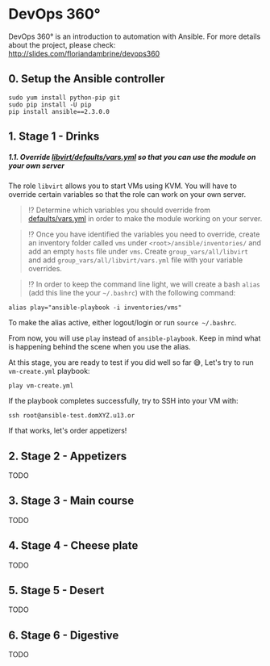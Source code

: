 # DevOps 360°

DevOps 360° is an introduction to automation with Ansible. For more details about the project, please check: http://slides.com/floriandambrine/devops360

## 0. Setup the Ansible controller

```
sudo yum install python-pip git
sudo pip install -U pip
pip install ansible==2.3.0.0
```

## 1. Stage 1 - Drinks

##### 1.1. Override [libvirt/defaults/vars.yml](ansible/roles/libvirt/defaults/main.yml) so that you can use the module on your own server

The role `libvirt` allows you to start VMs using KVM. You will have to override certain variables so that the role can work on your own server.

> :interrobang: Determine which variables you should override from [defaults/vars.yml](ansible/roles/libvirt/defaults/main.yml) in order to make the module working on your server.

> :interrobang: Once you have identified the variables you need to override, create an inventory folder called `vms` under `<root>/ansible/inventories/` and add an empty `hosts` file under `vms`. Create `group_vars/all/libvirt` and add `group_vars/all/libvirt/vars.yml` file with your variable overrides.

> :interrobang: In order to keep the command line light, we will create a bash `alias` (add this line the your `~/.bashrc`) with the following command:

```
alias play="ansible-playbook -i inventories/vms"
```

To make the alias active, either logout/login or run `source ~/.bashrc`.

From now, you will use `play` instead of `ansible-playbook`. Keep in mind what is happening behind the scene when you use the alias.

At this stage, you are ready to test if you did well so far :sweat_smile:, Let's try to run `vm-create.yml` playbook:

```
play vm-create.yml
```

If the playbook completes successfully, try to SSH into your VM with:

```
ssh root@ansible-test.domXYZ.u13.or
```

If that works, let's order appetizers!

## 2. Stage 2 - Appetizers
  TODO
## 3. Stage 3 - Main course
  TODO
## 4. Stage 4 - Cheese plate
  TODO
## 5. Stage 5 - Desert
  TODO
## 6. Stage 6 - Digestive
  TODO

